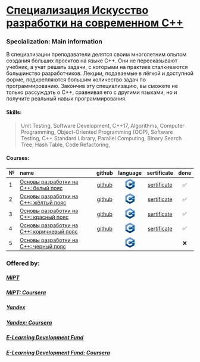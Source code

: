 # [Специализация Искусство разработки на современном C++](https://www.coursera.org/specializations/c-plus-plus-modern-development)

### Specialization: Main information

В специализации преподаватели делятся своим многолетним опытом создания больших проектов
на языке C++. Они не пересказывают учебник, а учат решать задачи, с которыми на практике
сталкиваются большинство разработчиков. Лекции, подаваемые в лёгкой и доступной форме,
подкрепляются большим количество задач по программированию. Закончив эту специализацию,
вы сможете не только рассуждать о C++, сравнивая его с другими языками, но и получите
реальный навык программирования.

#### Skills:
> Unit Testing,
> Software Development,
> C++17,
> Algorithms,
> Computer Programming,
> Object-Oriented Programming (OOP),
> Software Testing,
> C++ Standard Library,
> Parallel Computing,
> Binary Search Tree,
> Hash Table,
> Code Refactoring,

#### Courses:
| № | name |  github | language | sertificate | done |
| :--- | :--- | :---: | :---: | :---: | :---: |
| 1 | [Основы разработки на C++: белый пояс](https://www.coursera.org/learn/c-plus-plus-white?specialization=c-plus-plus-modern-development) | [github](https://github.com/Xelerezex/learning-space/tree/learning-space/coursera-courses/specialization-the-art-of-development-in-modern-c%2B%2B/1-white-belt) | [<img src="https://github.com/Xelerezex/account-decoration/blob/main/cpp-logo.png" width="25" />](https://en.cppreference.com/w/) | [sertificate](https://github.com/Xelerezex/learning-space/blob/learning-space/coursera-courses/specialization-the-art-of-development-in-modern-c%2B%2B/1-white-belt/certificate-c%2B%2B-white-belt.pdf) | ✅ |
| 2 | [Основы разработки на C++: жёлтый пояс](https://www.coursera.org/learn/c-plus-plus-yellow?specialization=c-plus-plus-modern-development) | [github](https://github.com/Xelerezex/learning-space/tree/learning-space/coursera-courses/specialization-the-art-of-development-in-modern-c%2B%2B/2-yellow-belt) | [<img src="https://github.com/Xelerezex/account-decoration/blob/main/cpp-logo.png" width="25" />](https://en.cppreference.com/w/) | [sertificate](https://github.com/Xelerezex/learning-space/blob/learning-space/coursera-courses/specialization-the-art-of-development-in-modern-c%2B%2B/2-yellow-belt/certificate-c%2B%2B-yellow-belt.pdf) |  ✅ |
| 3 | [Основы разработки на C++: красный пояс](https://www.coursera.org/learn/c-plus-plus-red?specialization=c-plus-plus-modern-development) | [github](https://github.com/Xelerezex/learning-space/tree/learning-space/coursera-courses/specialization-the-art-of-development-in-modern-c%2B%2B/3-red-belt) | [<img src="https://github.com/Xelerezex/account-decoration/blob/main/cpp-logo.png" width="25" />](https://en.cppreference.com/w/) | [sertificate](https://github.com/Xelerezex/learning-space/blob/learning-space/coursera-courses/specialization-the-art-of-development-in-modern-c%2B%2B/3-red-belt/certificate-c%2B%2B-red-belt.pdf) |  ✅ |
| 4 | [Основы разработки на С++: коричневый пояс](https://www.coursera.org/learn/c-plus-plus-brown?specialization=c-plus-plus-modern-development) | [github](https://github.com/Xelerezex/learning-space/tree/learning-space/coursera-courses/specialization-the-art-of-development-in-modern-c%2B%2B/4-brown-belt) | [<img src="https://github.com/Xelerezex/account-decoration/blob/main/cpp-logo.png" width="25" />](https://en.cppreference.com/w/) | [sertificate](https://github.com/Xelerezex/learning-space/blob/learning-space/coursera-courses/specialization-the-art-of-development-in-modern-c%2B%2B/4-brown-belt/certificate-c%2B%2B-brown-belt.pdf) |  ✅ |
| 5 | [Основы разработки на С++: черный пояс](https://www.coursera.org/learn/c-plus-plus-black?specialization=c-plus-plus-modern-development) | []() | [<img src="https://github.com/Xelerezex/account-decoration/blob/main/cpp-logo.png" width="25" />](https://en.cppreference.com/w/) | []() |  ❌ |

### Offered by:

##### [MIPT](https://mipt.ru/english/)
##### [MIPT: Coursera](https://www.coursera.org/mipt)

##### [Yandex](https://yandex.com/company/)
##### [Yandex: Coursera](https://www.coursera.org/yandex)

##### [E-Learning Development Fund](https://eldf.net/)
##### [E-Learning Development Fund: Coursera](https://www.coursera.org/eldf)

